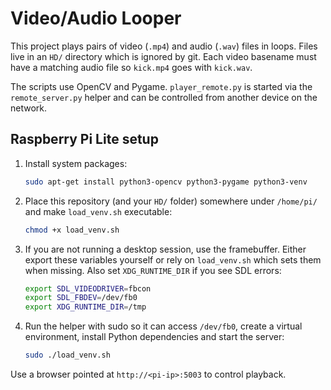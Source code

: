 # Video/Audio Looper

This project plays pairs of video (`.mp4`) and audio (`.wav`) files in
loops. Files live in an `HD/` directory which is ignored by git.  Each
video basename must have a matching audio file so `kick.mp4` goes with
`kick.wav`.

The scripts use OpenCV and Pygame.  `player_remote.py` is started via
the `remote_server.py` helper and can be controlled from another device
on the network.

## Raspberry Pi Lite setup

1. Install system packages:
   ```bash
   sudo apt-get install python3-opencv python3-pygame python3-venv
   ```
2. Place this repository (and your `HD/` folder) somewhere under
   `/home/pi/` and make `load_venv.sh` executable:
   ```bash
   chmod +x load_venv.sh
   ```

3. If you are not running a desktop session, use the framebuffer.  Either
   export these variables yourself or rely on `load_venv.sh` which sets them
   when missing.  Also set `XDG_RUNTIME_DIR` if you see SDL errors:
   ```bash
   export SDL_VIDEODRIVER=fbcon
   export SDL_FBDEV=/dev/fb0
   export XDG_RUNTIME_DIR=/tmp
   ```
4. Run the helper with sudo so it can access `/dev/fb0`, create a
   virtual environment, install Python dependencies and start the
   server:
   ```bash
   sudo ./load_venv.sh

   ```

Use a browser pointed at `http://<pi-ip>:5003` to control playback.
